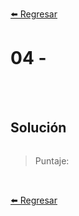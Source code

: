 [⬅️ Regresar](https://github.com/cosmoart/adventJS)

# 04 -


<br/>
<br/>

## Solución

```js
```

> Puntaje:

<br/>

[⬅️ Regresar](https://github.com/cosmoart/adventJS)